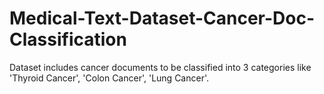 # Medical-Text-Dataset-Cancer-Doc-Classification
Dataset includes cancer documents to be classified into 3 categories like 'Thyroid Cancer', 'Colon Cancer', 'Lung Cancer'.

